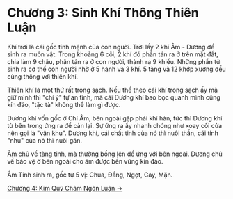 # Chương 3: Sinh Khí Thông Thiên Luận

Khí trời là cái gốc tính mệnh của con người. Trời lấy 2 khí Âm - Dương để sinh
ra muôn vật. Trong khoảng 6 cõi, 2 khí đó phân tán ra ở trên mặt đất, chia làm 9
châu, phân tán ra ở con người, thành ra 9 khiếu. Những phần tử sinh ra cơ thể
con người nhờ ở 5 hành và 3 khí. 5 tàng và 12 khớp xương đều cùng thông với
thiên khí.

Thiên khí là một thứ rất trong sạch. Nếu thể theo cái khí trong sạch ấy mà giữ
mình thì "chí ý" tự an tĩnh, mà cái Dương khí bao bọc quanh mình cũng kín đáo,
"tặc tà" không thể làm gì được.

Dương khí vốn gốc ở Chí Âm, bên ngoài gặp phải khí hàn, tức thì Dương khí từ bên
trong ứng ra để cản lại. Sự ứng ra ấy nhanh chóng như xoay cối cửa nên gọi là
"vận khu". Dương khí, cái chất tinh của nó thì nuôi thần, cái tính "nhu" của nó
thì nuôi gân.

Âm chủ về tàng tinh, mà thường bồng lên để ứng với bên ngoài. Dương chủ về bảo
vệ ở bên ngoài cho âm được bền vững kín đáo.

Âm Tinh sinh ra, gốc tự 5 vị: Chua, Đắng, Ngọt, Cay, Mặn.

[Chương 4: Kim Quỹ Châm Ngôn Luận &rarr;](https://github.com/semiarthanoian/sach-y-dich/blob/master/contents/04-kim-quy-cham-ngon-luan.md)
